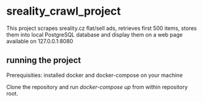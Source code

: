 # sreality_crawl_project

This project scrapes sreality.cz flat/sell ads, retrieves first 500 items, stores them into local PostgreSQL database and display them on a web page available on 127.0.0.1:8080

## running the project
Prerequisities: installed docker and docker-compose on your machine

Clone the repository and run _docker-compose up_  from within repository root.
